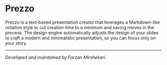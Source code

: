 <h1>Prezzo</h1>

Prezzo is a text-based presentation creator that leverages a Markdown-like notation style to cut creation time to a minimum and saving nerves in the process. The design engine automatically adjusts the design of your slides to craft a modern and minimalistic presentation, so you can focus only on your story.

---

<i>Developed and maintained by Farzan Mirshekari</i>
